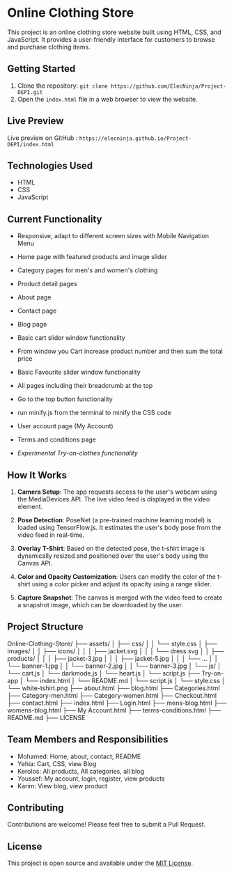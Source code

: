 # Online Clothing Store

This project is an online clothing store website built using HTML, CSS, and JavaScript. It provides a user-friendly interface for customers to browse and purchase clothing items.

## Getting Started

1. Clone the repository: `git clone https://github.com/ElecNinja/Project-DEPI.git`
2. Open the `index.html` file in a web browser to view the website.

## Live Preview

Live preview on GitHub : `https://elecninja.github.io/Project-DEPI/index.html`

## Technologies Used

- HTML
- CSS
- JavaScript

## Current Functionality

- Responsive, adapt to different screen sizes with Mobile Navigation Menu
- Home page with featured products and image slider
- Category pages for men's and women's clothing
- Product detail pages
- About page
- Contact page
- Blog page
- Basic cart slider window functionality
- From window you Cart increase product number and then sum the total price
- Basic Favourite slider window functionality
- All pages including their breadcrumb at the top
- Go to the top button functionality
- run minify.js from the terminal to minify the CSS code
- User account page (My Account)
- Terms and conditions page

- _Experimental Try-on-clothes functionality_

## How It Works

1. **Camera Setup**: The app requests access to the user's webcam using the MediaDevices API. The live video feed is displayed in the video element.
2. **Pose Detection**: PoseNet (a pre-trained machine learning model) is loaded using TensorFlow.js. It estimates the user's body pose from the video feed in real-time.

3. **Overlay T-Shirt**: Based on the detected pose, the t-shirt image is dynamically resized and positioned over the user's body using the Canvas API.

4. **Color and Opacity Customization**: Users can modify the color of the t-shirt using a color picker and adjust its opacity using a range slider.

5. **Capture Snapshot**: The canvas is merged with the video feed to create a snapshot image, which can be downloaded by the user.

## Project Structure

Online-Clothing-Store/
├── assets/
│ ├── css/
│ │ └── style.css
│ ├── images/
│ │ ├── icons/
│ │ │ ├── jacket.svg
│ │ │ └── dress.svg
│ │ ├── products/
│ │ │ ├── jacket-3.jpg
│ │ │ ├── jacket-5.jpg
│ │ │ └── ...
│ │ └── banner-1.jpg
│ │ └── banner-2.jpg
│ │ └── banner-3.jpg
│ └── js/
│ └── cart.js
│ └── darkmode.js
│ └── heart.js
│ └── script.js
├── Try-on-app
│ └── index.html
│ └── README.md
│ └── script.js
│ └── style.css
│ └── white-tshirt.png
├── about.html
├── blog.html
├── Categories.html
├── Category-men.html
├── Category-women.html
├── Checkout.html
├── contact.html
├── index.html
├── Login.html
├── mens-blog.html
├── womens-blog.html
├── My Account.html
├── terms-conditions.html
├── README.md
├── LICENSE

## Team Members and Responsibilities

- Mohamed: Home, about, contact, README
- Yehia: Cart, CSS, view Blog
- Kerolos: All products, All categories, all blog
- Youssef: My account, login, register, view products
- Karim: View blog, view product

## Contributing

Contributions are welcome! Please feel free to submit a Pull Request.

## License

This project is open source and available under the [MIT License](LICENSE).
